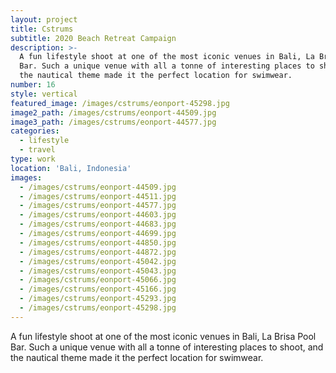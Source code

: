```yaml
---
layout: project
title: Cstrums
subtitle: 2020 Beach Retreat Campaign
description: >-
  A fun lifestyle shoot at one of the most iconic venues in Bali, La Brisa Pool
  Bar. Such a unique venue with all a tonne of interesting places to shoot and
  the nautical theme made it the perfect location for swimwear.
number: 16
style: vertical
featured_image: /images/cstrums/eonport-45298.jpg
image2_path: /images/cstrums/eonport-44509.jpg
image3_path: /images/cstrums/eonport-44577.jpg
categories:
  - lifestyle
  - travel
type: work
location: 'Bali, Indonesia'
images:
  - /images/cstrums/eonport-44509.jpg
  - /images/cstrums/eonport-44511.jpg
  - /images/cstrums/eonport-44577.jpg
  - /images/cstrums/eonport-44603.jpg
  - /images/cstrums/eonport-44683.jpg
  - /images/cstrums/eonport-44699.jpg
  - /images/cstrums/eonport-44850.jpg
  - /images/cstrums/eonport-44872.jpg
  - /images/cstrums/eonport-45042.jpg
  - /images/cstrums/eonport-45043.jpg
  - /images/cstrums/eonport-45066.jpg
  - /images/cstrums/eonport-45166.jpg
  - /images/cstrums/eonport-45293.jpg
  - /images/cstrums/eonport-45298.jpg
---
```


A fun lifestyle shoot at one of the most iconic venues in Bali, La Brisa Pool Bar. Such a unique venue with all a tonne of interesting places to shoot, and the nautical theme made it the perfect location for swimwear.&nbsp;
